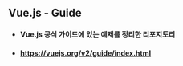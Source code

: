 ## Vue.js - Guide
- #### Vue.js 공식 가이드에 있는 예제를 정리한 리포지토리
- #### https://vuejs.org/v2/guide/index.html
